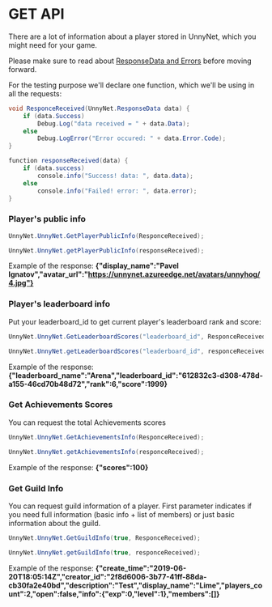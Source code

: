 # GET API

There are a lot of information about a player stored in UnnyNet, which you might need for your game.

Please make sure to read about [ResponseData and Errors](/requests/response_data) before moving forward.

For the testing purpose we'll declare one function, which we'll be using in all the requests:

```csharp fct_label="Unity"
void ResponceReceived(UnnyNet.ResponseData data) {
    if (data.Success)
        Debug.Log("data received = " + data.Data);
    else
        Debug.LogError("Error occured: " + data.Error.Code);
}
```

```csharp fct_label="JavaScript"
function responseReceived(data) {
    if (data.success)
        console.info("Success! data: ", data.data);            
    else
        console.info("Failed! error: ", data.error);
}
```

### Player's public info

```csharp fct_label="Unity"
UnnyNet.UnnyNet.GetPlayerPublicInfo(ResponceReceived);
```

```csharp fct_label="JavaScript"
UnnyNet.UnnyNet.getPlayerPublicInfo(responseReceived);
```

Example of the response:  **{"display_name":"Pavel Ignatov","avatar_url":"https://unnynet.azureedge.net/avatars/unnyhog/4.jpg"}**


### Player's leaderboard info

Put your leaderboard_id to get current player's leaderboard rank and score:

```csharp fct_label="Unity"
UnnyNet.UnnyNet.GetLeaderboardScores("leaderboard_id", ResponceReceived);
```

```csharp fct_label="JavaScript"
UnnyNet.UnnyNet.getLeaderboardScores("leaderboard_id", responceReceived);
```

Example of the response:  **{"leaderboard_name":"Arena","leaderboard_id":"612832c3-d308-478d-a155-46cd70b48d72","rank":6,"score":1999}**


### Get Achievements Scores
You can request the total Achievements scores

```csharp fct_label="Unity"
UnnyNet.UnnyNet.GetAchievementsInfo(ResponceReceived);
```

```csharp fct_label="JavaScript"
UnnyNet.UnnyNet.getAchievementsInfo(responceReceived);
```

Example of the response:  **{"scores":100}**


### Get Guild Info

You can request guild information of a player. First parameter indicates if you need full information (basic info + list of members) or just basic information about the guild.

```csharp fct_label="Unity"
UnnyNet.UnnyNet.GetGuildInfo(true, ResponceReceived);
```

```csharp fct_label="JavaScript"
UnnyNet.UnnyNet.getGuildInfo(true, responceReceived);
```

Example of the response:  **{"create_time":"2019-06-20T18:05:14Z","creator_id":"2f8d6006-3b77-41ff-88da-cb30fa2e40bd","description":"Test","display_name":"Lime","players_count":2,"open":false,"info":{"exp":0,"level":1},"members":[]}** 
